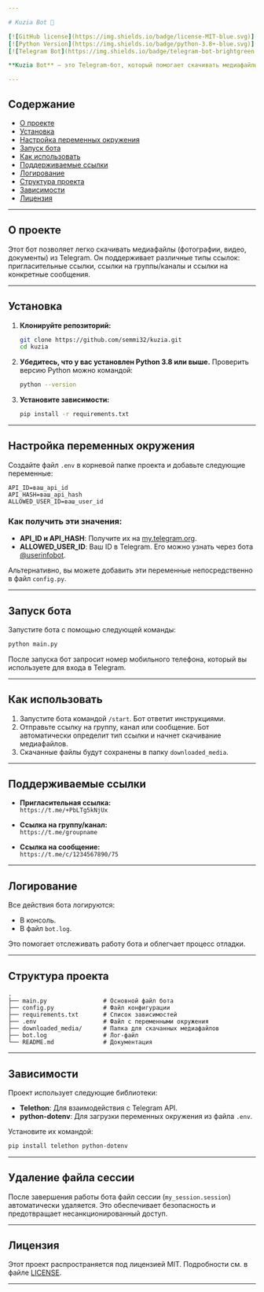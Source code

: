 ```yaml
---

# Kuzia Bot 🚀

[![GitHub license](https://img.shields.io/badge/license-MIT-blue.svg)](LICENSE)
[![Python Version](https://img.shields.io/badge/python-3.8+-blue.svg)](https://www.python.org/downloads/)
[![Telegram Bot](https://img.shields.io/badge/telegram-bot-brightgreen.svg)](https://telegram.org)

**Kuzia Bot** — это Telegram-бот, который помогает скачивать медиафайлы из групп, каналов и сообщений Telegram. Просто отправьте ссылку на контент, и бот автоматически сохранит файлы в указанную папку.

---
```


## Содержание
- [О проекте](#о-проекте)
- [Установка](#установка)
- [Настройка переменных окружения](#настройка-переменных-окружения)
- [Запуск бота](#запуск-бота)
- [Как использовать](#как-использовать)
- [Поддерживаемые ссылки](#поддерживаемые-ссылки)
- [Логирование](#логирование)
- [Структура проекта](#структура-проекта)
- [Зависимости](#зависимости)
- [Лицензия](#лицензия)

---

## О проекте

Этот бот позволяет легко скачивать медиафайлы (фотографии, видео, документы) из Telegram. Он поддерживает различные типы ссылок: пригласительные ссылки, ссылки на группы/каналы и ссылки на конкретные сообщения.

---

## Установка

1. **Клонируйте репозиторий:**

   ```bash
   git clone https://github.com/semmi32/kuzia.git
   cd kuzia
   ```

2. **Убедитесь, что у вас установлен Python 3.8 или выше.**
   Проверить версию Python можно командой:

   ```bash
   python --version
   ```

3. **Установите зависимости:**

   ```bash
   pip install -r requirements.txt
   ```

---

## Настройка переменных окружения

Создайте файл `.env` в корневой папке проекта и добавьте следующие переменные:

```env
API_ID=ваш_api_id
API_HASH=ваш_api_hash
ALLOWED_USER_ID=ваш_user_id
```

### Как получить эти значения:
- **API_ID и API_HASH**: Получите их на [my.telegram.org](https://my.telegram.org).
- **ALLOWED_USER_ID**: Ваш ID в Telegram. Его можно узнать через бота [@userinfobot](https://t.me/userinfobot).

Альтернативно, вы можете добавить эти переменные непосредственно в файл `config.py`.

---

## Запуск бота

Запустите бота с помощью следующей команды:

```bash
python main.py
```

После запуска бот запросит номер мобильного телефона, который вы используете для входа в Telegram.

---

## Как использовать

1. Запустите бота командой `/start`. Бот ответит инструкциями.
2. Отправьте ссылку на группу, канал или сообщение. Бот автоматически определит тип ссылки и начнет скачивание медиафайлов.
3. Скачанные файлы будут сохранены в папку `downloaded_media`.

---

## Поддерживаемые ссылки

- **Пригласительная ссылка:**  
  `https://t.me/+PbLTg5kNjUx`

- **Ссылка на группу/канал:**  
  `https://t.me/groupname`

- **Ссылка на сообщение:**  
  `https://t.me/c/1234567890/75`

---

## Логирование

Все действия бота логируются:
- В консоль.
- В файл `bot.log`.

Это помогает отслеживать работу бота и облегчает процесс отладки.

---

## Структура проекта

```
.
├── main.py                # Основной файл бота
├── config.py              # Файл конфигурации
├── requirements.txt       # Список зависимостей
├── .env                   # Файл с переменными окружения
├── downloaded_media/      # Папка для скачанных медиафайлов
├── bot.log                # Лог-файл
└── README.md              # Документация
```

---

## Зависимости

Проект использует следующие библиотеки:

- **Telethon**: Для взаимодействия с Telegram API.
- **python-dotenv**: Для загрузки переменных окружения из файла `.env`.

Установите их командой:

```bash
pip install telethon python-dotenv
```

---

## Удаление файла сессии

После завершения работы бота файл сессии (`my_session.session`) автоматически удаляется. Это обеспечивает безопасность и предотвращает несанкционированный доступ.

---

## Лицензия

Этот проект распространяется под лицензией MIT. Подробности см. в файле [LICENSE](LICENSE).

---

